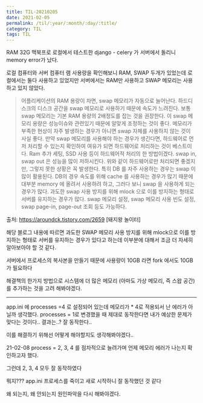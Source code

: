 ```yaml
---
title: TIL-20210205
date: 2021-02-05
permalink: /til/:year/:month/:day/:title/
category: TIL
tags: TIL
---
```


RAM 32G 맥북프로 로컬에서 테스트한 django - celery 가
서버에서 돌리니 memory error가 났다.

로컬 컴퓨터와 서버 컴퓨터 램 사용량을 확인해보니
RAM, SWAP 두개가 있었는데
로컬에서는 둘다 사용하고 있었지만 서버에서는 RAM만 사용하고 SWAP 메모리는 사용하고 있지 않았다.

> 어플리케이션의 RAM 용량이 차면, swap 메모리가 자동으로 늘어난다.
> 하드디스크의 디스크 공간을 swap 메모리로 사용하기 때문에 속도가 느려진다.
> 보통 swap 메모리는 기본 RAM 용량의 2배정도를 잡는 것을 권장한다.
> 이 swap 메모리 용량은 성능이슈와 관련있기 때문에 알맞게 조정하는 것이 좋다.
> 메모리가 부족한 현상이 자주 발생하는 경우가 아니면 swap 자체를 사용하지 않는 것이 사실 좋다.
> 만약 swap 메모리를 사용해야 하는 경우가 생긴다면, 하드웨어로 먼저 처리할 수 있는지 확인하여
> 여유가 되면 하드웨어로 처리하는 것이 베스트이다.
> Ram 추가 세팅, SSD 사용 등이 하드웨어적 처리의 한 방법이겠다.
> swap in, swap out 은 성능을 많이 저하시킨다.
> 위와 같이 하드웨어로만 처리되면 좋겠지만,
> 그렇지 못한 상황은 꼭 발생한다.
> 특히 DB 를 자주 사용하는 경우는 swap 이 많이 활용된다.
> DB의 경우 속도를 위해 cache 를 사용하는 경우가 많기 때문에 대부분 memory 에 올려서 사용하려 하고,
> 그러다 보니 swap 을 사용하게 되는 경우가 많다.
> 과도한 swap 사용 방지를 위해 mlock 으로 이를 방지하는 형태로 서버를 유지하는 경우가 많다.
> swap 메모리 설정, swap 메모리 사용 빈도 설정, swap page-in, page-out 조회 등도 가능하다.

출처: https://aroundck.tistory.com/2659 [돼지왕 놀이터]

해당 블로그 내용에 따르면 과도한 SWAP 메모리 사용 방지를 위해 mlock으로 이를 방지하는 형태로 서버를 유지하는 경우가 있다고 하는데 이부분에 대해서 조금 더 자세히 알아보아야 할 것 같다.

서버에서 프로세스의 복사본을 만들기 때문에 사용량이 10GB 라면 fork 에서도 10GB가 필요하다

해결책의 한가지 방법으로 시스템에 더 많은 메모리 (아마도 가상 메모리, 즉 스왑 공간)를 추가하는 것을 고려 해봐야겠다.

---

app.ini 에
processes =4 로 설정되어 있는데 메모리가 \* 4로 적용되서 난 에러가 아닐까 생각했다.
processes = 1로 변경했을 때 제대로 동작한다면 내가 예상한 문제가 맞다는 것이다..
결과는..? 잘 동작한다..

이를 해결하기 위해선 어떻게 해야할지도 생각해봐야겠다..

21-02-08
process = 2, 3, 4 를 점차적으로 늘려가며 언제 메모리 에러가 나는지 확인하고자 했다.

그런데 2, 3, 4 모두 잘 동작하였다

뭐지??? app.ini 프로세스를 죽이고 새로 시작하니 잘 동작했던 것 같다

왜 되는지, 왜 안되는지 원인파악을 다시 해봐야겠다.

